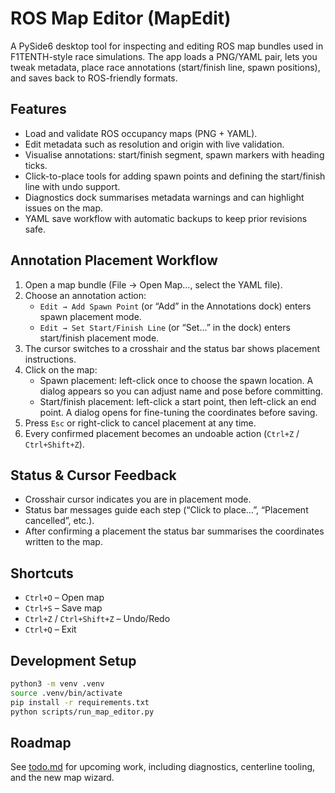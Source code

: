 # ROS Map Editor (MapEdit)

A PySide6 desktop tool for inspecting and editing ROS map bundles used in F1TENTH-style race simulations. The app loads a PNG/YAML pair, lets you tweak metadata, place race annotations (start/finish line, spawn positions), and saves back to ROS-friendly formats.

## Features

- Load and validate ROS occupancy maps (PNG + YAML).
- Edit metadata such as resolution and origin with live validation.
- Visualise annotations: start/finish segment, spawn markers with heading ticks.
- Click-to-place tools for adding spawn points and defining the start/finish line with undo support.
- Diagnostics dock summarises metadata warnings and can highlight issues on the map.
- YAML save workflow with automatic backups to keep prior revisions safe.

## Annotation Placement Workflow

1. Open a map bundle (File → Open Map…, select the YAML file).
2. Choose an annotation action:
   - `Edit → Add Spawn Point` (or “Add” in the Annotations dock) enters spawn placement mode.
   - `Edit → Set Start/Finish Line` (or “Set…” in the dock) enters start/finish placement mode.
3. The cursor switches to a crosshair and the status bar shows placement instructions.
4. Click on the map:
   - Spawn placement: left-click once to choose the spawn location. A dialog appears so you can adjust name and pose before committing.
   - Start/finish placement: left-click a start point, then left-click an end point. A dialog opens for fine-tuning the coordinates before saving.
5. Press `Esc` or right-click to cancel placement at any time.
6. Every confirmed placement becomes an undoable action (`Ctrl+Z` / `Ctrl+Shift+Z`).

## Status & Cursor Feedback

- Crosshair cursor indicates you are in placement mode.
- Status bar messages guide each step (“Click to place…”, “Placement cancelled”, etc.).
- After confirming a placement the status bar summarises the coordinates written to the map.

## Shortcuts

- `Ctrl+O` – Open map
- `Ctrl+S` – Save map
- `Ctrl+Z` / `Ctrl+Shift+Z` – Undo/Redo
- `Ctrl+Q` – Exit

## Development Setup

```bash
python3 -m venv .venv
source .venv/bin/activate
pip install -r requirements.txt
python scripts/run_map_editor.py
```

## Roadmap

See [todo.md](todo.md) for upcoming work, including diagnostics, centerline tooling, and the new map wizard.
